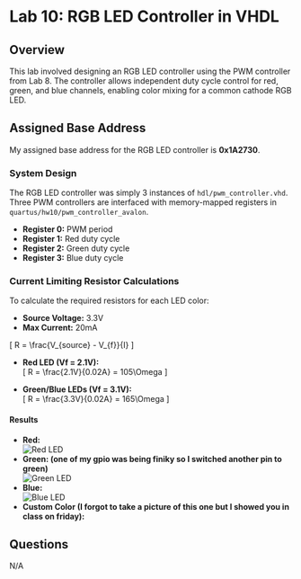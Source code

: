 # Lab 10: RGB LED Controller in VHDL

## Overview

This lab involved designing an RGB LED controller using the PWM controller from Lab 8. The controller allows independent duty cycle control for red, green, and blue channels, enabling color mixing for a common cathode RGB LED.

## Assigned Base Address

My assigned base address for the RGB LED controller is **0x1A2730**.

### System Design

The RGB LED controller was simply 3 instances of `hdl/pwm_controller.vhd`. Three PWM controllers are interfaced with memory-mapped registers in `quartus/hw10/pwm_controller_avalon`.

- **Register 0:** PWM period  
- **Register 1:** Red duty cycle  
- **Register 2:** Green duty cycle  
- **Register 3:** Blue duty cycle  

### Current Limiting Resistor Calculations

To calculate the required resistors for each LED color:

- **Source Voltage:** 3.3V  
- **Max Current:** 20mA  

\[
R = \frac{V_{source} - V_{f}}{I}
\]

- **Red LED (Vf = 2.1V):**  
  \[
  R = \frac{2.1V}{0.02A} = 105\Omega
  \]

- **Green/Blue LEDs (Vf = 3.1V):**  
  \[
  R = \frac{3.3V}{0.02A} = 165\Omega
  \]


#### Results

- **Red:**  
  ![Red LED](/assets/hw-10/Red.jpg)  
- **Green: (one of my gpio was being finiky so I switched another pin to green)**  
  ![Green LED](/assets/hw-10/Green.jpg)  
- **Blue:**  
  ![Blue LED](/assets/hw-10/Blue.jpg)  
- **Custom Color (I forgot to take a picture of this one but I showed you in class on friday):**  

## Questions
N/A